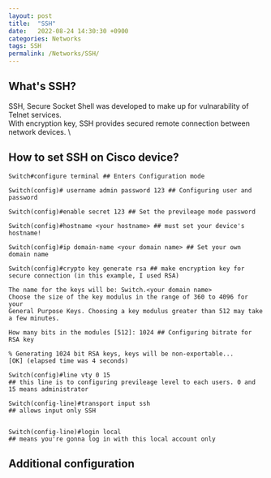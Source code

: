 ```yaml
---
layout: post
title:  "SSH"
date:   2022-08-24 14:30:30 +0900
categories: Networks
tags: SSH
permalink: /Networks/SSH/
---
```


## What's SSH? 

SSH, Secure Socket Shell was developed to make up for vulnarability of Telnet services. \
With encryption key, SSH provides secured remote connection between network devices.  \




## How to set SSH on Cisco device?

```
Switch#configure terminal ## Enters Configuration mode

Switch(config)# username admin password 123 ## Configuring user and password 

Switch(config)#enable secret 123 ## Set the previleage mode password

Switch(config)#hostname <your hostname> ## must set your device's hostname!

Switch(config)#ip domain-name <your domain name> ## Set your own domain name 

Switch(config)#crypto key generate rsa ## make encryption key for secure connection (in this example, I used RSA)

The name for the keys will be: Switch.<your domain name>
Choose the size of the key modulus in the range of 360 to 4096 for your
General Purpose Keys. Choosing a key modulus greater than 512 may take
a few minutes.

How many bits in the modules [512]: 1024 ## Configuring bitrate for RSA key

% Generating 1024 bit RSA keys, keys will be non-exportable...
[OK] (elapsed time was 4 seconds)

Switch(config)#line vty 0 15 
## this line is to configuring previleage level to each users. 0 and 15 means administrator 

Switch(config-line)#transport input ssh 
## allows input only SSH 


Switch(config-line)#login local
## means you're gonna log in with this local account only
```

## Additional configuration

```